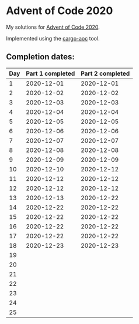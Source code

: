 # Advent of Code 2020

My solutions for [Advent of Code 2020](https://adventofcode.com/2020).

Implemented using the [cargo-aoc](https://github.com/gobanos/cargo-aoc) tool.

## Completion dates:

| Day | Part 1 completed | Part 2 completed |
|-----|------------------|------------------|
| 1   | 2020-12-01       | 2020-12-01       |
| 2   | 2020-12-02       | 2020-12-02       |
| 3   | 2020-12-03       | 2020-12-03       |
| 4   | 2020-12-04       | 2020-12-04       |
| 5   | 2020-12-05       | 2020-12-05       |
| 6   | 2020-12-06       | 2020-12-06       |
| 7   | 2020-12-07       | 2020-12-07       |
| 8   | 2020-12-08       | 2020-12-08       |
| 9   | 2020-12-09       | 2020-12-09       |
| 10  | 2020-12-10       | 2020-12-12       |
| 11  | 2020-12-12       | 2020-12-12       |
| 12  | 2020-12-12       | 2020-12-12       |
| 13  | 2020-12-13       | 2020-12-22       |
| 14  | 2020-12-22       | 2020-12-22       |
| 15  | 2020-12-22       | 2020-12-22       |
| 16  | 2020-12-22       | 2020-12-22       |
| 17  | 2020-12-22       | 2020-12-22       |
| 18  | 2020-12-23       | 2020-12-23       |
| 19  |                  |                  |
| 20  |                  |                  |
| 21  |                  |                  |
| 22  |                  |                  |
| 23  |                  |                  |
| 24  |                  |                  |
| 25  |                  |                  |
